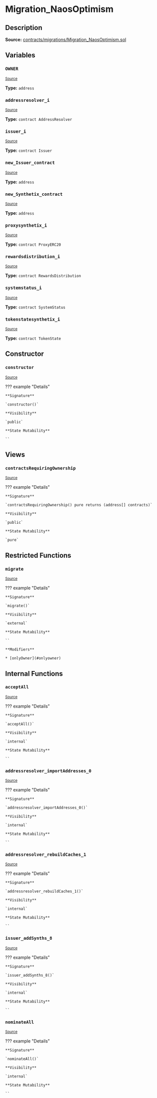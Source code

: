 # Migration_NaosOptimism

## Description

**Source:** [contracts/migrations/Migration_NaosOptimism.sol](https://github.com/Synthetixio/synthetix/tree/v2.100.2-alpha/contracts/migrations/Migration_NaosOptimism.sol)

## Variables

### `OWNER`

<sub>[Source](https://github.com/Synthetixio/synthetix/tree/v2.100.2-alpha/contracts/migrations/Migration_NaosOptimism.sol#L19)</sub>

**Type:** `address`

### `addressresolver_i`

<sub>[Source](https://github.com/Synthetixio/synthetix/tree/v2.100.2-alpha/contracts/migrations/Migration_NaosOptimism.sol#L26)</sub>

**Type:** `contract AddressResolver`

### `issuer_i`

<sub>[Source](https://github.com/Synthetixio/synthetix/tree/v2.100.2-alpha/contracts/migrations/Migration_NaosOptimism.sol#L37)</sub>

**Type:** `contract Issuer`

### `new_Issuer_contract`

<sub>[Source](https://github.com/Synthetixio/synthetix/tree/v2.100.2-alpha/contracts/migrations/Migration_NaosOptimism.sol#L46)</sub>

**Type:** `address`

### `new_Synthetix_contract`

<sub>[Source](https://github.com/Synthetixio/synthetix/tree/v2.100.2-alpha/contracts/migrations/Migration_NaosOptimism.sol#L44)</sub>

**Type:** `address`

### `proxysynthetix_i`

<sub>[Source](https://github.com/Synthetixio/synthetix/tree/v2.100.2-alpha/contracts/migrations/Migration_NaosOptimism.sol#L28)</sub>

**Type:** `contract ProxyERC20`

### `rewardsdistribution_i`

<sub>[Source](https://github.com/Synthetixio/synthetix/tree/v2.100.2-alpha/contracts/migrations/Migration_NaosOptimism.sol#L34)</sub>

**Type:** `contract RewardsDistribution`

### `systemstatus_i`

<sub>[Source](https://github.com/Synthetixio/synthetix/tree/v2.100.2-alpha/contracts/migrations/Migration_NaosOptimism.sol#L30)</sub>

**Type:** `contract SystemStatus`

### `tokenstatesynthetix_i`

<sub>[Source](https://github.com/Synthetixio/synthetix/tree/v2.100.2-alpha/contracts/migrations/Migration_NaosOptimism.sol#L32)</sub>

**Type:** `contract TokenState`

## Constructor

### `constructor`

<sub>[Source](https://github.com/Synthetixio/synthetix/tree/v2.100.2-alpha/contracts/migrations/Migration_NaosOptimism.sol#L48)</sub>

??? example "Details"

    **Signature**

    `constructor()`

    **Visibility**

    `public`

    **State Mutability**

    ``

## Views

### `contractsRequiringOwnership`

<sub>[Source](https://github.com/Synthetixio/synthetix/tree/v2.100.2-alpha/contracts/migrations/Migration_NaosOptimism.sol#L50)</sub>

??? example "Details"

    **Signature**

    `contractsRequiringOwnership() pure returns (address[] contracts)`

    **Visibility**

    `public`

    **State Mutability**

    `pure`

## Restricted Functions

### `migrate`

<sub>[Source](https://github.com/Synthetixio/synthetix/tree/v2.100.2-alpha/contracts/migrations/Migration_NaosOptimism.sol#L60)</sub>

??? example "Details"

    **Signature**

    `migrate()`

    **Visibility**

    `external`

    **State Mutability**

    ``

    **Modifiers**

    * [onlyOwner](#onlyowner)

## Internal Functions

### `acceptAll`

<sub>[Source](https://github.com/Synthetixio/synthetix/tree/v2.100.2-alpha/contracts/migrations/Migration_NaosOptimism.sol#L84)</sub>

??? example "Details"

    **Signature**

    `acceptAll()`

    **Visibility**

    `internal`

    **State Mutability**

    ``

### `addressresolver_importAddresses_0`

<sub>[Source](https://github.com/Synthetixio/synthetix/tree/v2.100.2-alpha/contracts/migrations/Migration_NaosOptimism.sol#L98)</sub>

??? example "Details"

    **Signature**

    `addressresolver_importAddresses_0()`

    **Visibility**

    `internal`

    **State Mutability**

    ``

### `addressresolver_rebuildCaches_1`

<sub>[Source](https://github.com/Synthetixio/synthetix/tree/v2.100.2-alpha/contracts/migrations/Migration_NaosOptimism.sol#L111)</sub>

??? example "Details"

    **Signature**

    `addressresolver_rebuildCaches_1()`

    **Visibility**

    `internal`

    **State Mutability**

    ``

### `issuer_addSynths_8`

<sub>[Source](https://github.com/Synthetixio/synthetix/tree/v2.100.2-alpha/contracts/migrations/Migration_NaosOptimism.sol#L136)</sub>

??? example "Details"

    **Signature**

    `issuer_addSynths_8()`

    **Visibility**

    `internal`

    **State Mutability**

    ``

### `nominateAll`

<sub>[Source](https://github.com/Synthetixio/synthetix/tree/v2.100.2-alpha/contracts/migrations/Migration_NaosOptimism.sol#L91)</sub>

??? example "Details"

    **Signature**

    `nominateAll()`

    **Visibility**

    `internal`

    **State Mutability**

    ``
